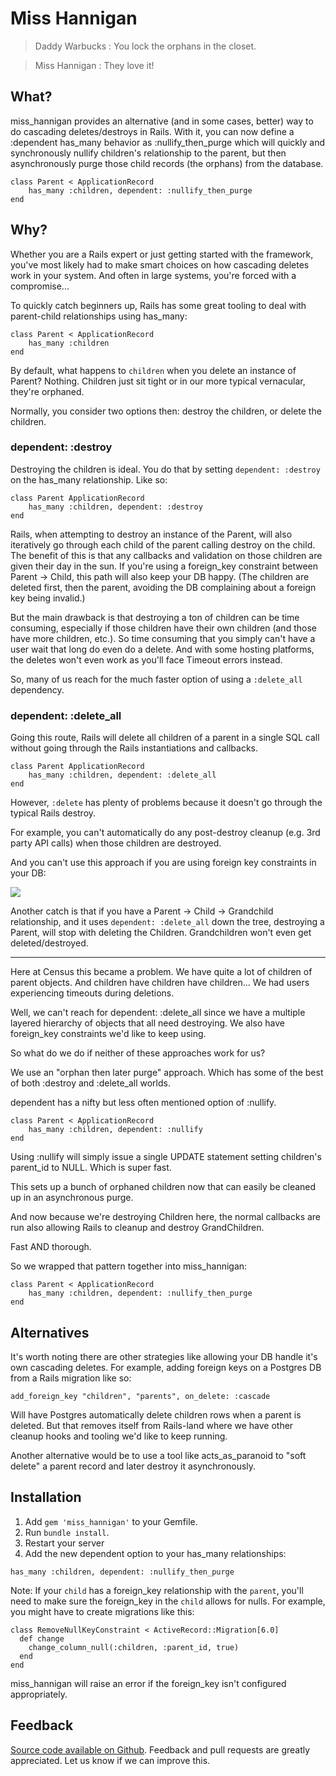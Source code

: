# Miss Hannigan

> Daddy Warbucks : You lock the orphans in the closet.

> Miss Hannigan : They love it!

## What?

miss_hannigan provides an alternative (and in some cases, better) way to do cascading deletes/destroys in Rails. With it, you can now define a :dependent has_many behavior as :nullify_then_purge which will quickly and synchronously nullify children's relationship to the parent, but then asynchronously purge those child records (the orphans) from the database. 

```
class Parent < ApplicationRecord
    has_many :children, dependent: :nullify_then_purge
end
```

## Why?

Whether you are a Rails expert or just getting started with the framework, you've most likely had to make smart choices on how cascading deletes work in your system. And often in large systems, you're forced with a compromise...

To quickly catch beginners up, Rails has some great tooling to deal with parent-child relationships using has_many: 

```
class Parent < ApplicationRecord
    has_many :children
end
```

By default, what happens to `children` when you delete an instance of Parent? Nothing. Children just sit tight or in our more typical vernacular, they're orphaned. 

Normally, you consider two options then: destroy the children, or delete the children. 

### dependent: :destroy

Destroying the children is ideal. You do that by setting `dependent: :destroy` on the has_many relationship. Like so: 

```
class Parent ApplicationRecord
    has_many :children, dependent: :destroy
end
```

Rails, when attempting to destroy an instance of the Parent, will also iteratively go through each child of the parent calling destroy on the child. The benefit of this is that any callbacks and validation on those children are given their day in the sun. If you're using a foreign_key constraint between Parent -> Child, this path will also keep your DB happy. (The children are deleted first, then the parent, avoiding the DB complaining about a foreign key being invalid.)

But the main drawback is that destroying a ton of children can be time consuming, especially if those children have their own children (and those have more children, etc.). So time consuming that you simply can't have a user wait that long do even do a delete. And with some hosting platforms, the deletes won't even work as you'll face Timeout errors instead. 

So, many of us reach for the much faster option of using a `:delete_all ` dependency. 

### dependent: :delete_all

Going this route, Rails will delete all children of a parent in a single SQL call without going through the Rails instantiations and callbacks.

```
class Parent ApplicationRecord
    has_many :children, dependent: :delete_all
end
```

However, `:delete` has plenty of problems because it doesn't go through the typical Rails destroy. 

For example, you can't automatically do any post-destroy cleanup (e.g. 3rd party API calls) when those children are destroyed.

And you can't use this approach if you are using foreign key constraints in your DB: 

![](https://p193.p3.n0.cdn.getcloudapp.com/items/E0uqqdA0/Image+2020-02-25+at+4.18.14+PM.png?v=237c19f4440f03a366944d34eaab7666)

Another catch is that if you have a Parent -> Child -> Grandchild relationship, and it uses `dependent: :delete_all` down the tree, destroying a Parent, will stop with deleting the Children. Grandchildren won't even get deleted/destroyed. 

------------

Here at Census this became a problem. We have quite a lot of children of parent objects. And children have children have children... We had users experiencing timeouts during deletions. 

Well, we can't reach for dependent: :delete_all since we have a multiple layered hierarchy of objects that all need destroying. We also have foreign_key constraints we'd like to keep using. 

So what do we do if neither of these approaches work for us? 

We use an "orphan then later purge" approach. Which has some of the best of both :destroy and :delete_all worlds. 

dependent has a nifty but less often mentioned option of :nullify. 

```
class Parent < ApplicationRecord
    has_many :children, dependent: :nullify
end
```

Using :nullify will simply issue a single UPDATE statement setting children's parent_id to NULL. Which is super fast. 

This sets up a bunch of orphaned children now that can easily be cleaned up in an asynchronous purge. 

And now because we're destroying Children here, the normal callbacks are run also allowing Rails to cleanup and destroy GrandChildren. 

Fast AND thorough. 

So we wrapped that pattern together into miss_hannigan: 

```
class Parent < ApplicationRecord
    has_many :children, dependent: :nullify_then_purge
end
```

## Alternatives 

It's worth noting there are other strategies like allowing your DB handle it's own cascading deletes. For example, adding foreign keys on a Postgres DB from a Rails migration like so: 

```
add_foreign_key "children", "parents", on_delete: :cascade
```

Will have Postgres automatically delete children rows when a parent is deleted. But that removes itself from Rails-land where we have other cleanup hooks and tooling we'd like to keep running. 

Another alternative would be to use a tool like acts_as_paranoid to "soft delete" a parent record and later destroy it asynchronously. 

Installation
------------

1. Add `gem 'miss_hannigan'` to your Gemfile.
2. Run `bundle install`.
3. Restart your server
4. Add the new dependent option to your has_many relationships: 

```
has_many :children, dependent: :nullify_then_purge
```

Note: If your `child` has a foreign_key relationship with the `parent`, you'll need to make sure the foreign_key in the `child` allows for nulls. For example, you might have to create migrations like this: 

```
class RemoveNullKeyConstraint < ActiveRecord::Migration[6.0]
  def change
    change_column_null(:children, :parent_id, true)
  end
end
```

miss_hannigan will raise an error if the foreign_key isn't configured appropriately. 

Feedback
--------
[Source code available on Github](https://github.com/sutrolabs/miss_hannigan). Feedback and pull requests are greatly appreciated. Let us know if we can improve this.

